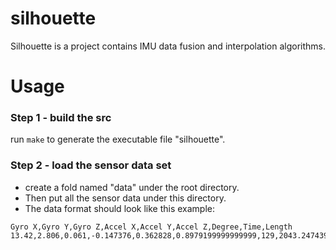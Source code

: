 # silhouette
Silhouette is a project contains IMU data fusion and interpolation algorithms.

# Usage
### Step 1 - build the src
run `make` to generate the executable file "silhouette".

### Step 2 - load the sensor data set
- create a fold named "data" under the root directory.
- Then put all the sensor data under this directory.
- The data format should look like this example:

```
Gyro X,Gyro Y,Gyro Z,Accel X,Accel Y,Accel Z,Degree,Time,Length
13.42,2.806,0.061,-0.147376,0.362828,0.8979199999999999,129,2043.2474399999999,223.21303322315137
```
